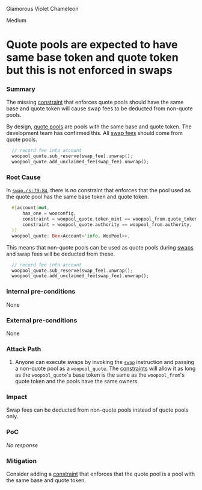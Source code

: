 Glamorous Violet Chameleon

Medium

# Quote pools are expected to have same base token and quote token but this is not enforced in swaps

### Summary

The missing [constraint](https://github.com/sherlock-audit/2024-08-woofi-solana-deployment/blob/main/WOOFi_Solana/programs/woofi/src/instructions/swap.rs#L79-L84) that enforces quote pools should have the same base and quote token will cause swap fees to be deducted from non-quote pools.

By design, [quote pools](https://github.com/sherlock-audit/2024-08-woofi-solana-deployment/blob/main/WOOFi_Solana/programs/woofi/src/util/token.rs#L11-L15) are pools with the same base and quote token. The development team has confirmed this. All [swap fees](https://github.com/sherlock-audit/2024-08-woofi-solana-deployment/blob/main/WOOFi_Solana/programs/woofi/src/instructions/swap.rs#L192-L194) should come from quote pools.  

```rust
  // record fee into account
  woopool_quote.sub_reserve(swap_fee).unwrap();
  woopool_quote.add_unclaimed_fee(swap_fee).unwrap();
```

### Root Cause

In [`swap.rs:79-84`](https://github.com/sherlock-audit/2024-08-woofi-solana-deployment/blob/main/WOOFi_Solana/programs/woofi/src/instructions/swap.rs#L79-L84), there is no constraint that enforces that the pool used as the quote pool has the same base token and quote token. 

```rust
  #[account(mut,
      has_one = wooconfig,
      constraint = woopool_quote.token_mint == woopool_from.quote_token_mint,
      constraint = woopool_quote.authority == woopool_from.authority,
  )]
  woopool_quote: Box<Account<'info, WooPool>>,
```

This means that non-quote pools can be used as quote pools during [swaps](https://github.com/sherlock-audit/2024-08-woofi-solana-deployment/blob/main/WOOFi_Solana/programs/woofi/src/instructions/swap.rs#L192-L194) and swap fees will be deducted from these. 
```rust
  // record fee into account
  woopool_quote.sub_reserve(swap_fee).unwrap();
  woopool_quote.add_unclaimed_fee(swap_fee).unwrap();
```

### Internal pre-conditions

None

### External pre-conditions

None

### Attack Path

1. Anyone can execute swaps by invoking the [`swap`](https://github.com/sherlock-audit/2024-08-woofi-solana-deployment/blob/main/WOOFi_Solana/programs/woofi/src/lib.rs#L183-L185) instruction and passing a non-quote pool as a `woopool_quote`. The [constraints](https://github.com/sherlock-audit/2024-08-woofi-solana-deployment/blob/main/WOOFi_Solana/programs/woofi/src/instructions/swap.rs#L79-L84) will allow it as long as the `woopool_quote`'s base token is the same as the `woopool_from`'s quote token and the pools have the same owners. 

### Impact

Swap fees can be deducted from non-quote pools instead of quote pools only.

### PoC

_No response_

### Mitigation

Consider adding a [constraint](https://github.com/sherlock-audit/2024-08-woofi-solana-deployment/blob/main/WOOFi_Solana/programs/woofi/src/instructions/swap.rs#L79-L84) that enforces that the quote pool is a pool with the same base and quote token.